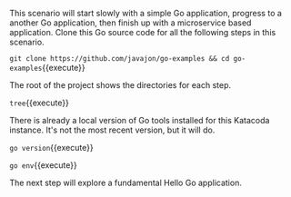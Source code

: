This scenario will start slowly with a simple Go application, progress to a another Go application, then finish up with a microservice based application. Clone this Go source code for all the following steps in this scenario.

`git clone https://github.com/javajon/go-examples && cd go-examples`{{execute}}

The root of the project shows the directories for each step.

`tree`{{execute}}

There is already a local version of Go tools installed for this Katacoda instance. It's not the most recent version, but it will do.

`go version`{{execute}}

`go env`{{execute}}

The next step will explore a fundamental Hello Go application.
